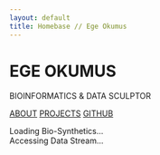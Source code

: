```yaml
---
layout: default
title: Homebase // Ege Okumus
---
```


<div class="hero-section">
    <div class="hero-text">
        <h1 class="main-title">EGE OKUMUS</h1>
        <p class="subtitle">BIOINFORMATICS & DATA SCULPTOR</p>
    </div>
    <nav class="main-nav">
        <a href="{{ '/about/' | relative_url }}" class="nav-button">ABOUT</a>
        <a href="{{ '/projects/' | relative_url }}" class="nav-button">PROJECTS</a>
        <a href="https://github.com/sumuko98" target="_blank" class="nav-button">GITHUB</a>
        </nav>
</div>

<div class="content-section">
    <p class="placeholder-text">
        Loading Bio-Synthetics...
        <br>
        Accessing Data Stream...
    </p>
</div>
